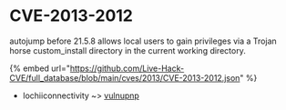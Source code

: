 # CVE-2013-2012

autojump before 21.5.8 allows local users to gain privileges via a Trojan horse custom_install directory in the current working directory.

{% embed url="https://github.com/Live-Hack-CVE/full_database/blob/main/cves/2013/CVE-2013-2012.json" %}


* lochiiconnectivity ~> [vulnupnp](https://www.alice-snow.ru/2013/database/cve-2013-2012/vulnupnp-lochiiconnectivity)